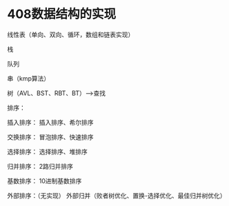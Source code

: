 # 408数据结构的实现
线性表（单向、双向、循环，数组和链表实现）

栈

队列

串（kmp算法）

树（AVL、BST、RBT、BT）——>查找

排序：

  插入排序：
    插入排序、希尔排序
    
  交换排序：
    冒泡排序、快速排序
    
  选择排序：
    选择排序、堆排序
    
  归并排序：
    2路归并排序
    
  基数排序：
    10进制基数排序
    
  外部排序：（无实现）
    外部归并（败者树优化、置换-选择优化、最佳归并树优化）
